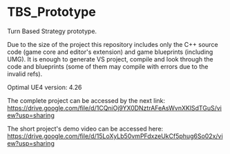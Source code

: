 # TBS_Prototype
Turn Based Strategy prototype.

Due to the size of the project this repository includes only the C++ source code (game core and editor's extension) and game blueprints (including UMG). It is enough to generate VS project, compile and look through the code and blueprints (some of them may compile with errors due to the invalid refs).

Optimal UE4 version: 4.26

The complete project can be accessed by the next link:
https://drive.google.com/file/d/1CQniOj9YX0DNztrAFeAsWvnXKlSdTGuS/view?usp=sharing

The short project's demo video can be accessed here:
https://drive.google.com/file/d/15LoXyLb50vmPFdxzeUkCf5phug6So02x/view?usp=sharing
